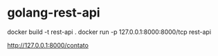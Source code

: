 # golang-rest-api

docker build -t rest-api .
docker run -p 127.0.0.1:8000:8000/tcp rest-api

http://127.0.0.1:8000/contato

